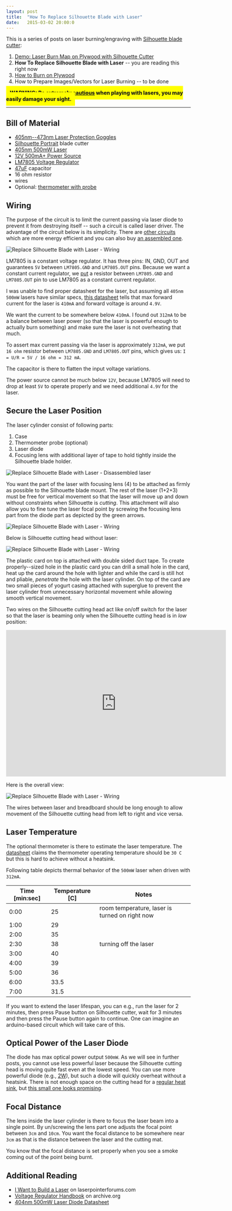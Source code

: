 ```yaml
---
layout: post
title:  "How To Replace Silhouette Blade with Laser"
date:   2015-03-02 20:00:0
---
```


This is a series of posts on laser burning/engraving with [Silhouette blade cutter](http://www.silhouetteamerica.com/shop):

1. [Demo: Laser Burn Map on Plywood with Silhouette Cutter]({{site.baseurl}}/2015/02/22/burning-map-on-plywood-with-silhouette-cutter.html)
2. __How To Replace Silhouette Blade with Laser__ -- you are reading this right now
3. [How to Burn on Plywood]({{site.baseurl}}/2015/03/09/how-to-burn-on-plywood-with-silhouette-cutter.html)
4. How to Prepare Images/Vectors for Laser Burning  -- to be done

<span style=" background-color: yellow; padding: 10px; font-weight: 800 !important"> WARNING: [Be extremely cautious](http://www.laserpointersafety.com/laser-hazards_head-eyes/laser-hazards_head-eyes.html) when playing with lasers, you may easily damage your sight.</span>

------------

## Bill of Material

* [405nm--473nm Laser Protection Goggles](http://www.ebay.com/itm/141503872259)
* [Silhouette Portrait](http://www.silhouetteamerica.com/shop/machines/portrait) blade cutter
* [405nm 500mW Laser](http://www.ebay.com/itm/131399368831)
* [12V 500mA+ Power Source](http://www.ebay.com/itm/251791463409)
* [LM7805 Voltage Regulator](http://www.ebay.com/itm/130747602965)
* [47uF](http://www.ebay.com/itm/260814969015) capacitor 
* 16 ohm resistor
* wires
* Optional: [thermometer with probe](http://www.ebay.com/itm/121514792721)

## Wiring

The purpose of the circuit is to limit the current passing via laser diode to prevent it from destroying itself -- such a circuit is called laser driver. The advantage of the circuit below is its simplicity. 
There are [other circuits](http://www.instructables.com/id/How-to-build-a-laser-general-guide/step5/Step-3-Driver/) which are more energy efficient and you can also buy [an assembled one](http://www.ebay.com/itm/251109952040).

![Replace Silhouette Blade with Laser - Wiring]({{site.baseurl}}/images/laser-wiring-01.jpg "Replace Silhouette Blade with Laser - Wiring")

LM7805 is a constant voltage regulator. It has three pins: IN, GND, OUT and guarantees `5V` between `LM7805.GND` and `LM7805.OUT` pins. Because we want a constant current regulator, we  [put](https://archive.org/stream/NationalSemiconductorVoltageRegulatorHandbook1980#page/n35/mode/2up) a resistor between `LM7805.GND` and `LM7805.OUT` pin to use LM7805 as a constant current regulator. 

I was unable to find proper datasheet for the laser, but assuming all `405nm 500mW` lasers have similar specs, [this datasheet](http://www.prophotonix.com/uploads/datasheets/Ushio046.pdf) tells that max forward current for the laser is `410mA` and forward voltage is around `4.9V`.

We want the current to be somewhere below `410mA`. I found out `312mA` to be a balance between laser power (so that the laser is powerful enough to actually burn something) and make sure the laser is not overheating that much.

To assert max current passing via the laser is approximately `312mA`, we put `16 ohm` resistor between `LM7805.GND` and `LM7805.OUT` pins, which gives us: `I = U/R = 5V / 16 ohm = 312 mA`.

The capacitor is there to flatten the input voltage variations.

The power source cannot be much below `12V`, because LM7805 will need to drop at least `5V` to operate properly and we need additional `4.9V` for the laser.

## Secure the Laser Position

The laser cylinder consist of following parts:

1. Case
2. Thermometer probe (optional)
3. Laser diode
4. Focusing lens with additional layer of tape to hold tightly inside the Silhouette blade holder.

![Replace Silhouette Blade with Laser - Disassembled laser]({{site.baseurl}}/images/laser-disassembled.jpg "Replace Silhouette Blade with Laser - Disassembled laser")

You want the part of the laser with focusing lens (4) to be attached as firmly as possible to the Silhouette blade mount. The rest of the laser (1+2+3) must be free for vertical movement so that the laser will move up and down without constraints when Silhouette is _cutting_. This attachment will also allow you to fine tune the laser focal point by screwing the focusing lens part from the diode part as depicted by the green arrows.

![Replace Silhouette Blade with Laser - Wiring]({{site.baseurl}}/images/laser-wiring-02.jpg "Replace Silhouette Blade with Laser - Wiring")

Below is Silhouette cutting head without laser:

![Replace Silhouette Blade with Laser - Wiring]({{site.baseurl}}/images/laser-wiring-03.jpg "Replace Silhouette Blade with Laser - Wiring")

The plastic card on top is attached with double sided duct tape. To create properly--sized hole in the plastic card you can drill a small hole in the card, heat up the card around the hole with lighter and while the card is still hot and pliable, _penetrate_ the hole with the laser cylinder. On top of the card are two small pieces of yogurt casing attached with superglue to prevent the laser cylinder from unnecessary horizontal movement while allowing smooth vertical movement.

Two wires  on the Silhouette cutting head  act like on/off switch for the laser so that the laser is beaming only when the Silhouette cutting head is in _low_ position:

<iframe width="600" height="400" src="https://www.youtube.com/embed/4ypyoF7xhBY" frameborder="0" allowfullscreen></iframe>

Here is the overall view:

![Replace Silhouette Blade with Laser - Wiring]({{site.baseurl}}/images/laser-wiring-04.jpg "Replace Silhouette Blade with Laser - Wiring")

The wires between laser and breadboard should be long enough to allow movement of the Silhouette cutting head from left to right and vice versa.

## Laser Temperature

The optional thermometer is there to estimate the laser temperature.
The [datasheet](http://www.prophotonix.com/uploads/datasheets/Ushio046.pdf) claims the thermometer operating temperature should be `30 C` but this is hard to achieve without a heatsink. 

Following table depicts thermal behavior of the `500mW` laser when driven with `312mA`.

| Time [min:sec] | Temperature [C] | Notes                                          |
|--------------|-----------------|------------------------------------------------|
| 0:00         | 25              | room temperature, laser is turned on right now |
| 1:00         | 29              |                                                |
| 2:00         | 35              |                                                |
| 2:30         | 38              | turning off the laser                          |
| 3:00         | 40              |                                                |
| 4:00         | 39              |                                                |
| 5:00         | 36              |                                                |
| 6:00         | 33.5            |                                                |
| 7:00         | 31.5            |                                                |

If you want to extend the laser lifespan, you can e.g., run the laser for 2 minutes, then press Pause button on Silhouette cutter, wait for 3 minutes and then press the Pause button again to continue. One can imagine an arduino-based circuit which will take care of this.

## Optical Power of the Laser Diode

The diode has max optical power output `500mW`. As we will see in further posts, you cannot use less powerful laser because the Silhouette cutting head is moving quite fast even at the lowest speed. You can use more powerful diode (e.g., [2W](http://www.ebay.com/itm/2W-445nm-M-Type-M140-Blue-Laser-Diode-Copper-Module-W-Leads-Aixiz-Glass-Lens-/170892986250?)), but such a diode will quickly overheat without a heatsink. There is not enough space on the cutting head for a [regular heat sink](http://www.ebay.com/itm/201248127131), but [this small one looks promising](http://www.ebay.com/itm/261113766519).

## Focal Distance

The lens inside the laser cylinder is there to focus the laser beam into a single point. By un/screwing the lens part one adjusts the focal point between `3cm` and `10cm`. You want the focal distance to be somewhere near `3cm` as that is the distance between the laser and the cutting mat.

You know that the focal distance is set properly when you see a smoke coming out of the point being burnt.


## Additional Reading

* [I Want to Build a Laser](http://laserpointerforums.com/f51/i-want-build-laser-thread-52972.html#post740462) on laserpointerforums.com
* [Voltage Regulator Handbook](https://archive.org/stream/NationalSemiconductorVoltageRegulatorHandbook1980#page/n35/mode/2up) on archive.org
* [404nm 500mW Laser Diode Datasheet](http://www.prophotonix.com/uploads/datasheets/Ushio046.pdf)
